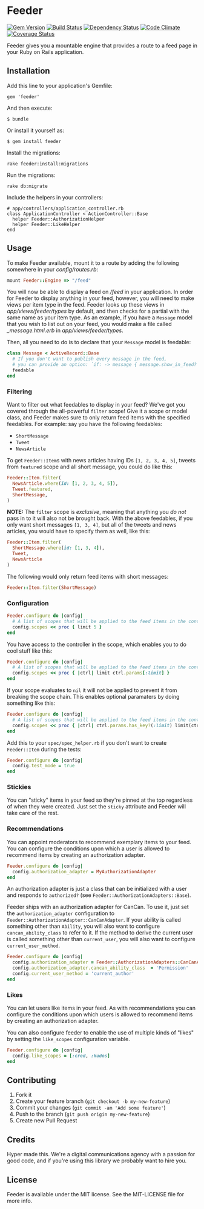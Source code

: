 # Feeder

[![Gem Version](https://img.shields.io/gem/v/feeder.svg?style=flat)](https://rubygems.org/gems/feeder)
[![Build Status](https://img.shields.io/travis/hyperoslo/feeder.svg?style=flat)](https://travis-ci.org/hyperoslo/feeder)
[![Dependency Status](https://img.shields.io/gemnasium/hyperoslo/feeder.svg?style=flat)](https://gemnasium.com/hyperoslo/feeder)
[![Code Climate](https://img.shields.io/codeclimate/github/hyperoslo/feeder.svg?style=flat)](https://codeclimate.com/github/hyperoslo/feeder)
[![Coverage Status](https://img.shields.io/coveralls/hyperoslo/feeder.svg?style=flat)](https://coveralls.io/r/hyperoslo/feeder)

Feeder gives you a mountable engine that provides a route to a feed page in your
Ruby on Rails application.

## Installation

Add this line to your application's Gemfile:

    gem 'feeder'

And then execute:

    $ bundle

Or install it yourself as:

    $ gem install feeder

Install the migrations:

    rake feeder:install:migrations

Run the migrations:

    rake db:migrate

Include the helpers in your controllers:

    # app/controllers/application_controller.rb
    class ApplicationController < ActionController::Base
      helper Feeder::AuthorizationHelper
      helper Feeder::LikeHelper
    end

## Usage

To make Feeder available, mount it to a route by adding the following somewhere
in your _config/routes.rb_:

```ruby
mount Feeder::Engine => "/feed"
```

You will now be able to display a feed on _/feed_ in your application. In order
for Feeder to display anything in your feed, however, you will need to make
views per item type in the feed. Feeder looks up these views in
_app/views/feeder/types_ by default, and then checks for a partial with the same
name as your item type. As an example, if you have a `Message` model that you
wish to list out on your feed, you would make a file called *_message.html.erb*
in _app/views/feeder/types_.

Then, all you need to do is to declare that your `Message` model is feedable:

```ruby
class Message < ActiveRecord::Base
  # If you don't want to publish every message in the feed,
  # you can provide an option: `if: -> message { message.show_in_feed? }`
  feedable
end
```

### Filtering

Want to filter out what feedables to display in your feed? We've got you covered
through the all-powerful `filter` scope! Give it a scope or model class, 
and Feeder makes sure to only return feed items with the specified feedables.
For example: say you have the following feedables:
- `ShortMessage`
- `Tweet`
- `NewsArticle`

To get `Feeder::Item`s with news articles having IDs `[1, 2, 3, 4, 5]`, tweets
from `featured` scope and all short message, you could do like this:

```ruby
Feeder::Item.filter(
  NewsArticle.where(id: [1, 2, 3, 4, 5]),
  Tweet.featured,
  ShortMessage,
)
```

**NOTE:** The `filter` scope is _exclusive_, meaning that anything you _do not_
pass in to it will also not be brought back. With the above feedables, if you
only want short messages `[1, 3, 4]`, but all of the tweets and news articles,
you would have to specify them as well, like this:

```ruby
Feeder::Item.filter(
  ShortMessage.where(id: [1, 3, 4]),
  Tweet,
  NewsArticle
)
```

The following would only return feed items with short messages:

```ruby
Feeder::Item.filter(ShortMessage)
```

### Configuration

```ruby
Feeder.configure do |config|
  # A list of scopes that will be applied to the feed items in the controller.
  config.scopes << proc { limit 5 }
end
```

You have access to the controller in the scope, which enables you to do cool
stuff like this:

```ruby
Feeder.configure do |config|
  # A list of scopes that will be applied to the feed items in the controller.
  config.scopes << proc { |ctrl| limit ctrl.params[:limit] }
end
```

If your scope evaluates to `nil` it will not be applied to prevent it from
breaking the scope chain. This enables optional paramaters by doing something
like this:

```ruby
Feeder.configure do |config|
  # A list of scopes that will be applied to the feed items in the controller.
  config.scopes << proc { |ctrl| ctrl.params.has_key?(:limit) limit(ctrl.params[:limit]) : nil }
end
```

Add this to your `spec/spec_helper.rb` if you don't want to create
`Feeder::Item` during the tests:
```ruby
Feeder.configure do |config|
  config.test_mode = true
end
```

### Stickies

You can "sticky" items in your feed so they're pinned at the top regardless of when
they were created. Just set the `sticky` attribute and Feeder will take care of the rest.

### Recommendations

You can appoint moderators to recommend exemplary items to your feed. You can configure the
conditions upon which a user is allowed to recommend items by creating an authorization adapter.

```ruby
Feeder.configure do |config|
  config.authorization_adapter = MyAuthorizationAdapter
end
```

An authorization adapter is just a class that can be initialized with a user and responds to
`authorized?` (see `Feeder::AuthorizationAdapters::Base`).

Feeder ships with an authorization adapter for CanCan. To use it, just set the `authorization_adapter`
configuration to `Feeder::AuthorizationAdapter::CanCanAdapter`. If your ability is called something
other than `Ability`, you will also want to configure `cancan_ability_class` to refer to it. If the method
to derive the current user is called something other than `current_user`, you will also want to configure
`current_user_method`.

```ruby
Feeder.configure do |config|
  config.authorization_adapter = Feeder::AuthorizationAdapters::CanCanAdapter
  config.authorization_adapter.cancan_ability_class  = 'Permission'
  config.current_user_method = 'current_author'
end
```

### Likes

You can let users like items in your feed. As with recommendations you can configure the
conditions upon which users is allowed to recommend items by creating an authorization adapter.

You can also configure feeder to enable the use of multiple kinds of "likes" by setting the
`like_scopes` configuration variable.

```ruby
Feeder.configure do |config|
  config.like_scopes = [:cred, :kudos]
end
```

## Contributing

1. Fork it
2. Create your feature branch (`git checkout -b my-new-feature`)
3. Commit your changes (`git commit -am 'Add some feature'`)
4. Push to the branch (`git push origin my-new-feature`)
5. Create new Pull Request

## Credits

Hyper made this. We're a digital communications agency with a passion for good code,
and if you're using this library we probably want to hire you.


## License

Feeder is available under the MIT license. See the MIT-LICENSE file for more info.
